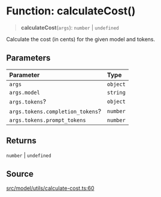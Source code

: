 # Function: calculateCost()

> **calculateCost**(`args`): `number` \| `undefined`

Calculate the cost (in cents) for the given model and tokens.

## Parameters

| Parameter | Type |
| :------ | :------ |
| `args` | `object` |
| `args.model` | `string` |
| `args.tokens`? | `object` |
| `args.tokens.completion_tokens`? | `number` |
| `args.tokens.prompt_tokens` | `number` |

## Returns

`number` \| `undefined`

## Source

[src/model/utils/calculate-cost.ts:60](https://github.com/dexaai/llm-tools/blob/0d08c9c/src/model/utils/calculate-cost.ts#L60)

